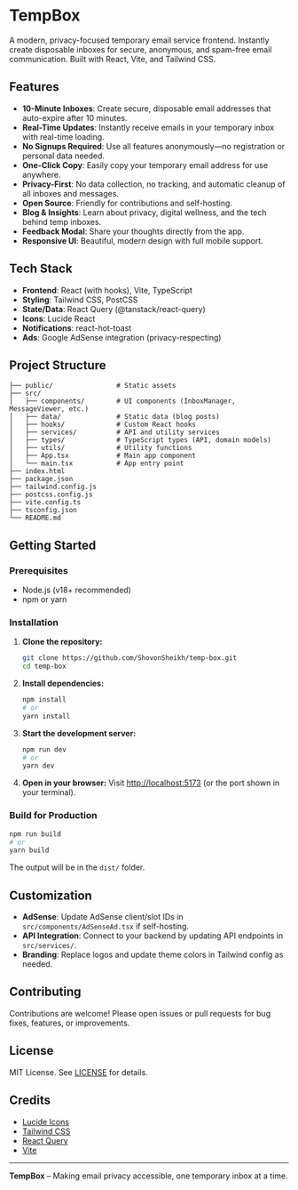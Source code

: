 # TempBox

A modern, privacy-focused temporary email service frontend. Instantly create disposable inboxes for secure, anonymous, and spam-free email communication. Built with React, Vite, and Tailwind CSS.

## Features

- **10-Minute Inboxes**: Create secure, disposable email addresses that auto-expire after 10 minutes.
- **Real-Time Updates**: Instantly receive emails in your temporary inbox with real-time loading.
- **No Signups Required**: Use all features anonymously—no registration or personal data needed.
- **One-Click Copy**: Easily copy your temporary email address for use anywhere.
- **Privacy-First**: No data collection, no tracking, and automatic cleanup of all inboxes and messages.
- **Open Source**: Friendly for contributions and self-hosting.
- **Blog & Insights**: Learn about privacy, digital wellness, and the tech behind temp inboxes.
- **Feedback Modal**: Share your thoughts directly from the app.
- **Responsive UI**: Beautiful, modern design with full mobile support.

## Tech Stack

- **Frontend**: React (with hooks), Vite, TypeScript
- **Styling**: Tailwind CSS, PostCSS
- **State/Data**: React Query (@tanstack/react-query)
- **Icons**: Lucide React
- **Notifications**: react-hot-toast
- **Ads**: Google AdSense integration (privacy-respecting)

## Project Structure

```
├── public/                # Static assets
├── src/
│   ├── components/        # UI components (InboxManager, MessageViewer, etc.)
│   ├── data/              # Static data (blog posts)
│   ├── hooks/             # Custom React hooks
│   ├── services/          # API and utility services
│   ├── types/             # TypeScript types (API, domain models)
│   ├── utils/             # Utility functions
│   ├── App.tsx            # Main app component
│   └── main.tsx           # App entry point
├── index.html
├── package.json
├── tailwind.config.js
├── postcss.config.js
├── vite.config.ts
├── tsconfig.json
└── README.md
```

## Getting Started

### Prerequisites
- Node.js (v18+ recommended)
- npm or yarn

### Installation

1. **Clone the repository:**
   ```sh
   git clone https://github.com/ShovonSheikh/temp-box.git
   cd temp-box
   ```
2. **Install dependencies:**
   ```sh
   npm install
   # or
   yarn install
   ```
3. **Start the development server:**
   ```sh
   npm run dev
   # or
   yarn dev
   ```
4. **Open in your browser:**
   Visit [http://localhost:5173](http://localhost:5173) (or the port shown in your terminal).

### Build for Production

```sh
npm run build
# or
yarn build
```

The output will be in the `dist/` folder.

## Customization
- **AdSense**: Update AdSense client/slot IDs in `src/components/AdSenseAd.tsx` if self-hosting.
- **API Integration**: Connect to your backend by updating API endpoints in `src/services/`.
- **Branding**: Replace logos and update theme colors in Tailwind config as needed.

## Contributing

Contributions are welcome! Please open issues or pull requests for bug fixes, features, or improvements.

## License

MIT License. See [LICENSE](./LICENSE) for details.

## Credits
- [Lucide Icons](https://lucide.dev/)
- [Tailwind CSS](https://tailwindcss.com/)
- [React Query](https://tanstack.com/query/latest)
- [Vite](https://vitejs.dev/)

---

**TempBox** – Making email privacy accessible, one temporary inbox at a time.
